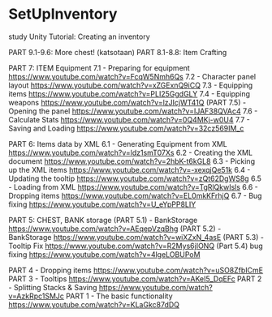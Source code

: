 # SetUpInventory
study
Unity Tutorial: Creating an inventory

PART 9.1-9.6: More chest! (katsotaan)
PART 8.1-8.8: Item Crafting

PART 7: ITEM Equipment
7.1 - Preparing for equipment 
https://www.youtube.com/watch?v=FcqW5Nmh6Qs 
7.2 - Character panel layout 
https://www.youtube.com/watch?v=xZGExnQ9iCQ 
7.3 - Equipping items
https://www.youtube.com/watch?v=PLI25GgdGLY
7.4 - Equipping weapons
https://www.youtube.com/watch?v=lzJIcjWT41Q
(PART 7.5) - Opening the panel 
https://www.youtube.com/watch?v=IJAF38QVAc4
7.6 - Calculate Stats
https://www.youtube.com/watch?v=0Q4MKj-w0U4
7.7 - Saving and Loading
https://www.youtube.com/watch?v=32cz569IM_c

PART 6: Items data by XML 
6.1 - Generating Equipment from XML
https://www.youtube.com/watch?v=ldz1smT07Xs
6.2 - Creating the XML document
https://www.youtube.com/watch?v=2hbK-t6kGL8
6.3 - Picking up the XML items
https://www.youtube.com/watch?v=-xexqjQe51k
6.4 - Updating the tooltip
https://www.youtube.com/watch?v=zQt62DgWS8g
6.5 - Loading from XML
https://www.youtube.com/watch?v=TgRlQkwIsls
6.6 - Dropping items
https://www.youtube.com/watch?v=EL0mkKFrhjQ
6.7 - Bug fixing
https://www.youtube.com/watch?v=U_eYpPP8LIY


PART 5: CHEST, BANK storage
(PART 5.1) - BankStorage
https://www.youtube.com/watch?v=AEqepVzqBhg
(PART 5.2) - BankStorage
https://www.youtube.com/watch?v=wiXZxN_4asE
(PART 5.3) - Tooltip Fix
https://www.youtube.com/watch?v=R2Mys6jIONQ
(Part 5.4) bug fixing
https://www.youtube.com/watch?v=4lgeLOBUPoM

PART 4 - Dropping items
https://www.youtube.com/watch?v=uSO8ZfbICmE
PART 3 - Tooltips
https://www.youtube.com/watch?v=AKeI5_DqEFc
PART 2 - Splitting Stacks & Saving
https://www.youtube.com/watch?v=AzkRpc1SMJc
PART 1 - The basic functionality
https://www.youtube.com/watch?v=KLaGkc87dDQ
